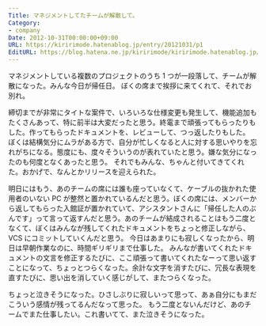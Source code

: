 ```yaml
---
Title: マネジメントしてたチームが解散して。
Category:
- company
Date: 2012-10-31T00:00:00+09:00
URL: https://kiririmode.hatenablog.jp/entry/20121031/p1
EditURL: https://blog.hatena.ne.jp/kiririmode/kiririmode.hatenablog.jp/atom/entry/8454420450078210088
---
```



マネジメントしている複数のプロジェクトのうち 1 つが一段落して、チームが解散になった。みんな今日が帰任日。
ぼくの席まで挨拶に来てくれて、それでお別れ。

締切までが非常にタイトな案件で、いろいろな仕様変更も発生して、機能追加もたくさんあって、特に前半は大変だったと思う。終電まで頑張ってもらったりもした。作ってもらったドキュメントを、レビューして、つっ返したりもした。
ぼくは結構気分にムラがある方で、自分が忙しくなると人に対する思いやりを忘れがちになる。態度にも、度々そういうのが表れていたと思う。嫌な気分になったのも何度となくあったと思う。
それでもみんな、ちゃんと付いてきてくれた。おかげで、なんとかリリースを迎えられた。

明日にはもう、あのチームの席には誰も座っていなくて、ケーブルの抜かれた使用者のいない PC が整然と置かれているんだと思う。ぼくの席には、メンバーから返してもらった入館証が置かれていて、アシスタントさんに「帰任した人のぶんです」って言って返すんだと思う。あのチームが結成されることはもう二度となくて、ぼくはみんなが残してくれたドキュメントをちょっと修正しながら、VCS にコミットしていくんだと思う。
今日はあまりにも寂しくなったから、明日は早朝作業なのに、時間ギリギリまで仕事した。
みんなが書いてくれたドキュメントの文言を修正するたびに、ここ頑張って書いてくれたなーって思い返すことになって、ちょっとつらくなった。余計な文字を消すたびに、冗長な表現を直すたびに、思い出を消していく感じがして、またつらくなった。

ちょっと泣きそうになった。ひさしぶりに寂しいって思って、あぁ自分にもまだこういう感情が残ってるんだなって思った。
もう二度とないんだけど、あのチームでまた仕事したい。これ書いてて、また泣きそうになった。
